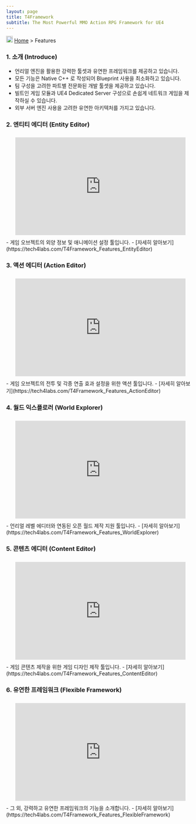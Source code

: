 ```yaml
---
layout: page
title: T4Framework
subtitle: The Most Powerful MMO Action RPG Framework for UE4
---
```

<img src="https://tech4labs.com/img/Folders2.png" width="18px" height="18px"> [Home](https://tech4labs.com/index) > Features

<style>.embed-container { position: relative; padding-bottom: 56.25%; height: 0; overflow: hidden; max-width: 100%; } .embed-container iframe, .embed-container object, .embed-container embed { position: absolute; top: 3%; left: 5%; width: 92%; height: 94%; }</style>
### 1. 소개 (Introduce)

- 언리얼 엔진을 활용한 강력한 툴셋과 유연한 프레임워크를 제공하고 있습니다.
- 모든 기능은 Native C++ 로 작성되어 Blueprint 사용을 최소화하고 있습니다.
- 팀 구성을 고려한 파트별 전문화된 개발 툴셋을 제공하고 있습니다.
- 빌트인 게임 모듈과 UE4 Dedicated Server 구성으로 손쉽게 네트워크 게임을 제작하실 수 있습니다.
- 외부 서버 엔진 사용을 고려한 유연한 아키텍처를 가지고 있습니다.

### 2. 엔티티 에디터 (Entity Editor)

<div class='embed-container'><iframe src='https://www.youtube.com/embed/G69jNG0gjgI' frameborder='0' allowfullscreen></iframe></div>
- 게임 오브젝트의 외양 정보 및 애니메이션 설정 툴입니다.
  - [자세히 알아보기](https://tech4labs.com/T4Framework_Features_EntityEditor)

### 3. 액션 에디터 (Action Editor)

<div class='embed-container'><iframe src='https://www.youtube.com/embed/Z-DLnRLcHmI' frameborder='0' allowfullscreen></iframe></div>
- 게임 오브젝트의 전투 및 각종 연출 효과 설정을 위한 액션 툴입니다.
  - [자세히 알아보기](https://tech4labs.com/T4Framework_Features_ActionEditor)

### 4. 월드 익스플로러 (World Explorer)

<div class='embed-container'><iframe src='https://www.youtube.com/embed/O5CStxf3B6g' frameborder='0' allowfullscreen></iframe></div>
- 언리얼 레벨 에디터와 연동된 오픈 월드 제작 지원 툴입니다.
  - [자세히 알아보기](https://tech4labs.com/T4Framework_Features_WorldExplorer)

### 5. 콘텐츠 에디터 (Content Editor)

<div class='embed-container'><iframe src='https://www.youtube.com/embed/Q7PUdEImIAo' frameborder='0' allowfullscreen></iframe></div>
- 게임 콘텐츠 제작을 위한 게임 디자인 제작 툴입니다. 
  - [자세히 알아보기](https://tech4labs.com/T4Framework_Features_ContentEditor)

### 6. 유연한 프레임워크 (Flexible Framework)

<div class='embed-container'><iframe src='https://www.youtube.com/embed/KazxMhQRQ3g' frameborder='0' allowfullscreen></iframe></div>
- 그 외, 강력하고 유연한 프레임워크의 기능을 소개합니다.
  - [자세히 알아보기](https://tech4labs.com/T4Framework_Features_FlexibleFramework)

